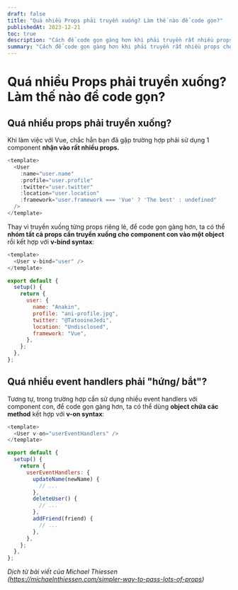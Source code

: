 ```yaml
---
draft: false
title: "Quá nhiều Props phải truyền xuống? Làm thế nào để code gọn?"
publishedAt: 2023-12-21
toc: true
description: "Cách để code gọn gàng hơn khi phải truyền rất nhiều props cho component con"
summary: "Cách để code gọn gàng hơn khi phải truyền rất nhiều props cho component con"
---
```


# Quá nhiều Props phải truyền xuống? Làm thế nào để code gọn?

## Quá nhiều props phải truyền xuống?

Khi làm việc với Vue, chắc hẳn bạn đã gặp trường hợp phải sử dụng 1 component **nhận vào rất nhiều props.**

```javascript
<template>
  <User
    :name="user.name"
    :profile="user.profile"
    :twitter="user.twitter"
    :location="user.location"
    :framework="user.framework === 'Vue' ? 'The best' : undefined"
  />
</template>
```

Thay vì truyền xuống từng props riêng lẻ, để code gọn gàng hơn, ta có thể **nhóm tất cả props cần truyền xuống cho component con vào một object** rồi kết hợp với **v-bind syntax**:

```javascript
<template>
  <User v-bind="user" />
</template>
```

```javascript
export default {
  setup() {
    return {
      user: {
        name: "Anakin",
        profile: "ani-profile.jpg",
        twitter: "@TatooineJedi",
        location: "Undisclosed",
        framework: "Vue",
      },
    };
  },
};
```

## Quá nhiều event handlers phải "hứng/ bắt"?

Tương tự, trong trường hợp cần sử dụng nhiều event handlers với component con, để code gọn gàng hơn, ta có thể dùng **object chứa các method** kết hợp với **v-on syntax**:

```javascript
<template>
  <User v-on="userEventHandlers" />
</template>
```

```javascript
export default {
  setup() {
    return {
      userEventHandlers: {
        updateName(newName) {
          // ...
        },
        deleteUser() {
          // ...
        },
        addFriend(friend) {
          // ...
        },
      },
    };
  },
};
```

_Dịch từ bài viết của Michael Thiessen (https://michaelnthiessen.com/simpler-way-to-pass-lots-of-props)_
